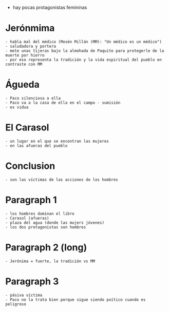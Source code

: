 - hay pocas protagonistas femininas


# Jerónmima
    - habla mal del médico (Mosén Millán (MM): "Un médico es un médico")
    - saludadora y portera
    - mete unas tijeras bajo la almohada de Paquito para protegerle de la muerte por hierro
    - por eso representa la tradición y la vida espiritual del pueblo en contraste con MM

# Águeda
    - Paco silenciosa a ella
    - Paco va a la casa de ella en el campo - sumisión
    - es vidua


# El Carasol
    - un lugar en el que se encontran las mujeres
    - en las afueras del pueblo 

# Conclusion
    - son las víctimas de las acciones de los hombres

# Paragraph 1
    - los hombres dominan el libro
    - Carasol (afueras)
    - plaza del agua (donde las mujers jóvenes)
    - los dos protagonistas son hombres

# Paragraph 2 (long)
    - Jerónima = fuerte, la tradición vs MM

# Paragraph 3
    - pásiva víctima
    - Paco no la trata bien porque sigue siendo poítico cuando es peligroso
